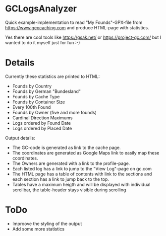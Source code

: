 # GCLogsAnalyzer
Quick example-implementation to read "My Founds"-GPX-file from https://www.geocaching.com and produce HTML-page with statistics. 

Yes there are cool tools like https://gsak.net/ or https://project-gc.com/ but I wanted to do it myself just for fun :-)

# Details

Currently these statistics are printed to HTML:
- Founds by Country
- Founds by German "Bundesland"
- Founds by Cache Type
- Founds by Container Size
- Every 100th Found
- Founds by Owner (five and more founds)
- Cardinal Direction Maximums
- Logs ordered by Found Date
- Logs ordered by Placed Date

Output details:
- The GC-code is generated as link to the cache page.
- The coordinates are generated as Google Maps link to easily map these coordinates.
- The Owners are generated with a link to the profile-page.
- Each listed log has a link to jump to the "View Log"-page on gc.com
- The HTML page has a table of contents with link to the sections and each section has a link to jump back to the top.
- Tables have a maximum heigth and will be displayed with individual scrollbar, the table-header stays visible during scrolling

# ToDo

- Improove the styling of the output
- Add some more statistics
